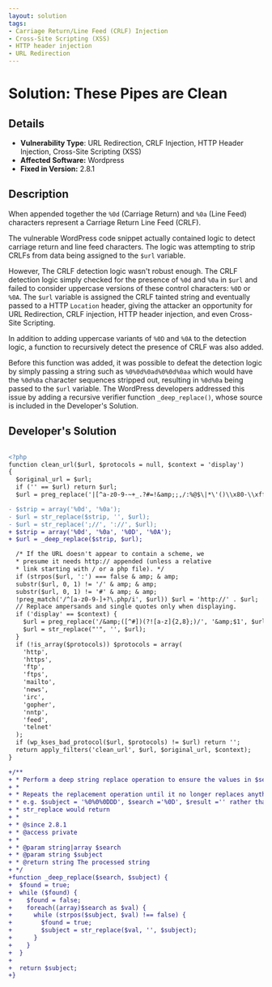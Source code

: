 ```yaml
---
layout: solution
tags:
- Carriage Return/Line Feed (CRLF) Injection
- Cross-Site Scripting (XSS)
- HTTP header injection
- URL Redirection
---
```


# Solution: These Pipes are Clean

## Details

* __Vulnerability Type__: URL Redirection, CRLF Injection, HTTP Header Injection, Cross-Site Scripting (XSS)
* __Affected Software:__ Wordpress
* __Fixed in Version:__  2.8.1

## Description
When appended together the `%0d` (Carriage Return) and `%0a` (Line Feed) characters represent a Carriage Return Line Feed (CRLF).

The vulnerable WordPress code snippet actually contained logic to detect carriage return and line feed characters. The logic was attempting to strip CRLFs from data being assigned to the `$url` variable.

However, The CRLF detection logic wasn't robust enough. The CRLF detection logic simply checked for the presence of `%0d` and `%0a` in `$url` and failed to consider uppercase versions of these control characters: `%0D` or `%0A`. The `$url` variable is assigned the CRLF tainted string and eventually passed to a HTTP `Location` header, giving the attacker an opportunity for URL Redirection, CRLF injection, HTTP header injection, and even Cross-Site Scripting.

In addition to adding uppercase variants of `%0D` and `%0A` to the detection logic, a function to recursively detect the presence of CRLF was also added.

Before this function was added, it was possible to defeat the detection logic by simply passing a string such as `%0%0d%0ad%0%0d%0aa` which would have the `%0d%0a` character sequences stripped out, resulting in `%0d%0a` being passed to the `$url` variable. The WordPress developers addressed this issue by adding a recursive verifier function `_deep_replace()`, whose source is included in the Developer's Solution.

## Developer's Solution

```diff

<?php
function clean_url($url, $protocols = null, $context = 'display')
{
  $original_url = $url;
  if ('' == $url) return $url;
  $url = preg_replace('|[^a-z0-9-~+_.?#=!&amp;;,/:%@$\|*\'()\\x80-\\xff]|i', '', $url);

- $strip = array('%0d', '%0a');
- $url = str_replace($strip, '', $url);
- $url = str_replace(';//', '://', $url);
+ $strip = array('%0d', '%0a', '%0D', '%0A');
+ $url = _deep_replace($strip, $url);

  /* If the URL doesn't appear to contain a scheme, we
  * presume it needs http:// appended (unless a relative
  * link starting with / or a php file). */
  if (strpos($url, ':') === false & amp; & amp;
  substr($url, 0, 1) != '/' & amp; & amp;
  substr($url, 0, 1) != '#' & amp; & amp;
  !preg_match('/^[a-z0-9-]+?\.php/i', $url)) $url = 'http://' . $url;
  // Replace ampersands and single quotes only when displaying.
  if ('display' == $context) {
    $url = preg_replace('/&amp;([^#])(?![a-z]{2,8};)/', '&amp;$1', $url);
    $url = str_replace("'", '', $url);
  }
  if (!is_array($protocols)) $protocols = array(
    'http',
    'https',
    'ftp',
    'ftps',
    'mailto',
    'news',
    'irc',
    'gopher',
    'nntp',
    'feed',
    'telnet'
  );
  if (wp_kses_bad_protocol($url, $protocols) != $url) return '';
  return apply_filters('clean_url', $url, $original_url, $context);
}

+/**
+ * Perform a deep string replace operation to ensure the values in $search are no longer present
+ *
+ * Repeats the replacement operation until it no longer replaces anything so as to remove "nested" values
+ * e.g. $subject = '%0%0%0DDD', $search ='%0D', $result ='' rather than the '%0%0DD' that
+ * str_replace would return
+ *
+ * @since 2.8.1
+ * @access private
+ *
+ * @param string|array $search
+ * @param string $subject
+ * @return string The processed string
+ */
+function _deep_replace($search, $subject) {
+  $found = true;
+  while ($found) {
+    $found = false;
+    foreach((array)$search as $val) {
+      while (strpos($subject, $val) !== false) {
+        $found = true;
+        $subject = str_replace($val, '', $subject);
+      }
+    }
+  }
+
+  return $subject;
+}
```
